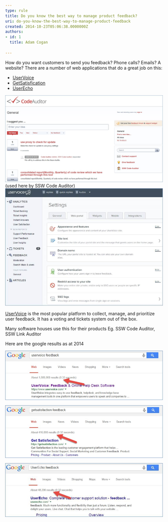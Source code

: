 ```yaml
---
type: rule
title: Do you know the best way to manage product feedback?
uri: do-you-know-the-best-way-to-manage-product-feedback
created: 2014-10-23T05:06:38.0000000Z
authors:
- id: 1
  title: Adam Cogan

---
```


How do you want customers to send you feedback? Phone calls? Emails? A website? 
There are a number of web applications that do a great job on this:
 
- [UserVoice](https://www.uservoice.com/)
- [GetSatisfication](https://getsatisfaction.com/corp/)
- [UserEcho](https://userecho.com/)

 
![ The UserVoice website allows user to enter suggestions ](codeauditoruservoice.jpg) 
(used here by SSW Code Auditor)
![ UserVoice has an Administrator console to track feedback ](admin.jpg) 

[UserVoice](https://www.uservoice.com/) is the most popular platform to collect, manage, and prioritize user feedback. It has a voting and tickets system out of the box.

Many software houses use this for their products Eg. SSW Code Auditor, SSW Link Auditor


Here are the google results as at 2014

![ Google result of UserVoice](uservoice.jp.jpg) 

![ Google result of GetSatisfaction ](getsatisfaction.jpg) 

![ Google result of UserEcho ](googleresultuserecho.jpg)
